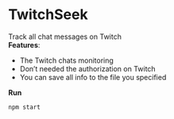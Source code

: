 # TwitchSeek

Track all chat messages on Twitch  
**Features**:

- The Twitch chats monitoring
- Don’t needed the authorization on Twitch
- You can save all info to the file you specified

**Run**

```bash
npm start
```

